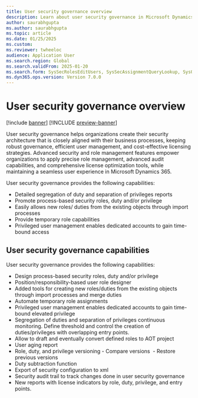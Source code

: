 ```yaml
---
title: User security governance overview 
description: Learn about user security governance in Microsoft Dynamics 365 finance and operations.
author: saurabhgupta
ms.author: saurabhgupta
ms.topic: article
ms.date: 01/25/2025
ms.custom: 
ms.reviewer: twheeloc
audience: Application User
ms.search.region: Global
ms.search.validFrom: 2025-01-20
ms.search.form: SysSecRolesEditUsers, SysSecAssignmentQueryLookup, SysQueryForm, SysSecRoleExcludeUsers
ms.dyn365.ops.version: Version 7.0.0
---
```


# User security governance overview 

[!include [banner](../../../finance/includes/banner.md)]
[!INCLUDE [preview-banner](~/../shared-content/shared/preview-includes/preview-banner.md)]

User security governance helps organizations create their security architecture that is closely aligned with their business processes, keeping robust governance, efficient user management, and cost-effective licensing
strategies. Advanced security and role management features empower organizations to apply precise role management, advanced audit capabilities, and comprehensive license optimization tools, while maintaining a 
seamless user experience in Microsoft Dynamics 365. 

User security governance provides the following capabilities: 
 - Detailed segregation of duty and separation of privileges reports​
 - Promote process-based security roles, duty and/or privilege
 - Easily allows new roles/ duties from the existing objects through import processes​
 - Provide temporary role capabilities​
 - Privileged user management enables dedicated accounts to gain time-bound access​


## User security governance capabilities

User security governance provides the following capabilities: 
 - Design process-based security roles, duty and/or privilege ​
 - Position/responsibility-based user role designer​
 - Added tools for creating new roles/duties from the existing objects through import processes and merge duties ​
 - Automate temporary role assignments​
 - Privileged user management enables dedicated accounts to gain time-bound elevated privilege​
 - Segregation of duties and separation of privileges continuous monitoring. Define threshold and control the creation of duties/privileges with overlapping entry points.  ​
 - Allow to draft and eventually convert defined roles to AOT project​
 - User aging report
 - Role, duty, and privilege versioning​
          - Compare versions ​
          - Restore previous versions​
 - Duty subtraction function ​
 - Export of security configuration to xml​
 - Security audit trail to track changes done in user security governance​
 - New reports with license indicators by role, duty, privilege, and entry points. ​
